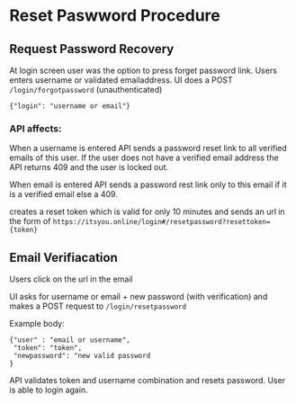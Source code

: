 # Reset Paswword Procedure

## Request Password Recovery
At login screen user was the option to press forget password link.
Users enters username or validated emailaddress.
UI does a POST `/login/forgotpassword` (unauthenticated)
```
{"login": "username or email"}
```

### API affects:
When a username is entered API sends a password reset link to all verified emails of this user.
If the user does not have a verified email address the API returns 409 and the user is locked out.

When email is entered API sends a password rest link only to this email if it is a verified email else a 409.

creates a reset token which is valid for only 10 minutes and sends an url in the form of `https://itsyou.online/login#/resetpassword?resettoken={token}`

## Email Verifiacation

Users click on the url in the email

UI asks for username or email + new password (with verification) and makes a POST request to `/login/resetpassword`

Example body:
```
{"user" : "email or username",
 "token": "token",
 "newpassword": "new valid password
}
```

API validates token and username combination and resets password.
User is able to login again.


